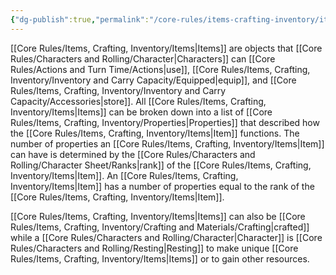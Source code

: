 ```yaml
---
{"dg-publish":true,"permalink":"/core-rules/items-crafting-inventory/items/"}
---
```


[[Core Rules/Items, Crafting, Inventory/Items\|Items]] are objects that [[Core Rules/Characters and Rolling/Character\|Characters]] can [[Core Rules/Actions and Turn Time/Actions\|use]], [[Core Rules/Items, Crafting, Inventory/Inventory and Carry Capacity/Equipped\|equip]], and [[Core Rules/Items, Crafting, Inventory/Inventory and Carry Capacity/Accessories\|store]]. All [[Core Rules/Items, Crafting, Inventory/Items\|Items]] can be broken down into a list of [[Core Rules/Items, Crafting, Inventory/Properties\|Properties]] that described how the [[Core Rules/Items, Crafting, Inventory/Items\|Item]] functions. The number of properties an [[Core Rules/Items, Crafting, Inventory/Items\|Item]] can have is determined by the [[Core Rules/Characters and Rolling/Character Sheet/Ranks\|rank]] of the [[Core Rules/Items, Crafting, Inventory/Items\|Item]]. An [[Core Rules/Items, Crafting, Inventory/Items\|Item]] has a number of properties equal to the rank of the [[Core Rules/Items, Crafting, Inventory/Items\|Item]].

[[Core Rules/Items, Crafting, Inventory/Items\|Items]] can also be [[Core Rules/Items, Crafting, Inventory/Crafting and Materials/Crafting\|crafted]] while a [[Core Rules/Characters and Rolling/Character\|Character]] is [[Core Rules/Characters and Rolling/Resting\|Resting]] to make unique [[Core Rules/Items, Crafting, Inventory/Items\|Items]] or to gain other resources.
